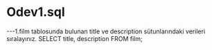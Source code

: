 # Odev1.sql
---1.film tablosunda bulunan title ve description sütunlarındaki verileri sıralayınız.
SELECT title, description FROM film;
